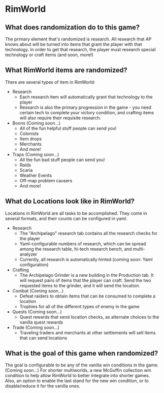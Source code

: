 # RimWorld

## What does randomization do to this game?
The primary element that's randomized is research. All research that AP knows about will be turned into items that grant the player with that technology. In order to get that research, the player must research special technology or craft items (and soon, more!)

## What RimWorld items are randomized?
There are several types of item in RimWorld:
* Research
    * Each research item will automatically grant that technology to the player
    * Research is also the primary progression in the game - you need certain tech to complete your victory condition, and crafting items will also require their requisite research.
* Boons (Coming soon...)
    * All of the fun helpful stuff people can send you!
    * Colonists
    * Item drops
    * Merchants
    * And more!
* Traps (Coming soon...)
    * All the fun bad stuff people can send you! 
    * Raids
    * Scaria
    * Weather Events
    * Off-map problem causers
    * And more!

## What do Locations look like in RimWorld?
Locations in RimWorld are all tasks to be accomplished. They come in several formats, and their counts can be configured in yaml.

* Research
    * The "Archipelago" research tab contains all the research checks for the player
    * Yaml-configurable numbers of research, which can be spread among the research table, hi-tech research bench, and multi-analyzer
    * Currently, all research is automatically hinted (coming soon: Yaml configuration)
* Crafting
    * The Archipelago Grinder is a new building in the Production tab. It will request pairs of items that the player can craft. Send the two requested items to the grinder, and it will send the location.
* Combat (Coming soon...)
    * Defeat raiders to obtain items that can be consumed to complete a location
    * Trophies for all of the different types of enemy in the game
* Quests (Coming soon...)
    * Quest rewards that send location checks, as alternate choices to the vanilla quest rewards
* Trade (Coming soon...)
    * Traveling traders and merchants at other settlements will sell items that can send locations


## What is the goal of this game when randomized?
The goal is configurable to be any of the vanilla win conditions in the game.
(Coming soon...) For shorter multiworlds, a new McGuffin collection win condition to help allow RimWorld to better integrate into shorter games. Also, an option to enable the last stand for the new win condition, or to disable/reduce it for the vanilla ones.
